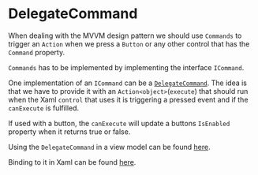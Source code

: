 # DelegateCommand
When dealing with the MVVM design pattern we should use ``Commands`` to trigger an ``Action`` when we press a 
``Button`` or any other control that has the ``Command`` property.

``Commands`` has to be implemented by implementing the interface ``ICommand``.

One implementation of an ``ICommand`` can be a [``DelegateCommand``](Resources/Commands/DelegateCommand.cs). The idea 
is that we have to provide it with an ``Action<object>``(``execute``) that should run when the Xaml ``control`` that 
uses it is triggering a pressed event and if the ``canExecute`` is fulfilled. 

If used with a button, the ``canExecute`` will update a buttons ``IsEnabled`` property when it returns true or false.
 
 Using the ``DelegateCommand`` in a view model can be found [here](ViewModels/MainViewModel.cs).
 
 Binding to it in Xaml can be found [here](MainWindow.xaml).